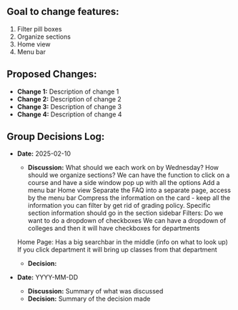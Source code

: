 ## Goal to change features:
1. Filter pill boxes
2. Organize sections
3. Home view
4. Menu bar

## Proposed Changes:
- **Change 1:** Description of change 1
- **Change 2:** Description of change 2
- **Change 3:** Description of change 3
- **Change 4:** Description of change 4

## Group Decisions Log:
- **Date:** 2025-02-10
  - **Discussion:** What should we each work on by Wednesday?
  How should we organize sections?
      We can have the function to click on a course and have a side window pop up with all the options
  Add a menu bar
  Home view
  Separate the FAQ into a separate page, access by the menu bar
  Compress the information on the card - keep all the information you can filter by
      get rid of grading policy. Specific section information should go in the section sidebar
  Filters: Do we want to do a dropdown of checkboxes
  We can have a dropdown of colleges and then it will have checkboxes for departments
  
  Home Page:
      Has a big searchbar in the middle (info on what to look up)
      If you click department it will bring up classes from that department


  - **Decision:** 

- **Date:** YYYY-MM-DD
  - **Discussion:** Summary of what was discussed
  - **Decision:** Summary of the decision made
